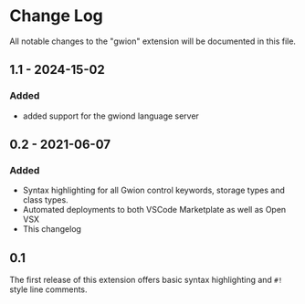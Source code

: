 # Change Log

All notable changes to the "gwion" extension will be documented in this file.

## 1.1 - 2024-15-02
### Added
- added support for the gwiond language server

## 0.2 - 2021-06-07
### Added
- Syntax highlighting for all Gwion control keywords, storage types and class types. 
- Automated deployments to both VSCode Marketplate as well as Open VSX
- This changelog

## 0.1

The first release of this extension offers basic syntax highlighting and `#!` style line comments.
